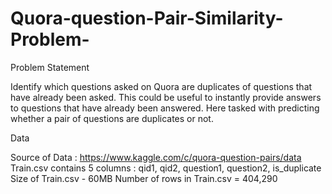 # Quora-question-Pair-Similarity-Problem-

Problem Statement


Identify which questions asked on Quora are duplicates of questions that have already been asked.
This could be useful to instantly provide answers to questions that have already been answered.
Here tasked with predicting whether a pair of questions are duplicates or not.


Data 


Source of Data : https://www.kaggle.com/c/quora-question-pairs/data
Train.csv contains 5 columns : qid1, qid2, question1, question2, is_duplicate
Size of Train.csv - 60MB
Number of rows in Train.csv = 404,290

